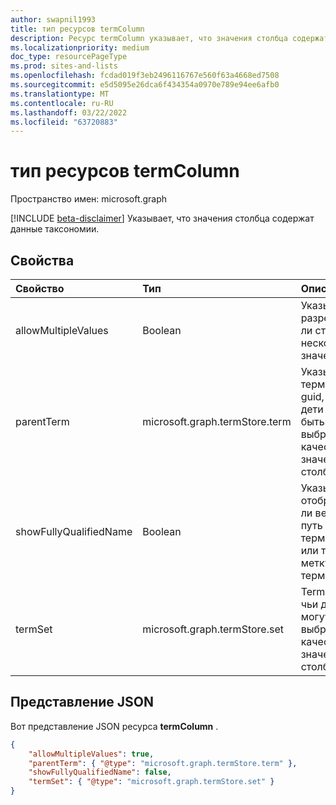 ```yaml
---
author: swapnil1993
title: тип ресурсов termColumn
description: Ресурс termColumn указывает, что значения столбца содержат данные таксономии.
ms.localizationpriority: medium
doc_type: resourcePageType
ms.prod: sites-and-lists
ms.openlocfilehash: fcdad019f3eb2496116767e560f63a4668ed7508
ms.sourcegitcommit: e5d5095e26dca6f434354a0970e789e94ee6afb0
ms.translationtype: MT
ms.contentlocale: ru-RU
ms.lasthandoff: 03/22/2022
ms.locfileid: "63720883"
---
```

# <a name="termcolumn-resource-type"></a>тип ресурсов termColumn

Пространство имен: microsoft.graph

[!INCLUDE [beta-disclaimer](../../includes/beta-disclaimer.md)]
Указывает, что значения столбца содержат данные таксономии.

## <a name="properties"></a>Свойства

| Свойство               | Тип                           | Описание                                                               |
| :--------------------- | :----------------------------- | :------------------------------------------------------------------------ |
| allowMultipleValues    | Boolean                        | Указывает, разрешит ли столбец несколько значений               |
| parentTerm             | microsoft.graph.termStore.term | Указывает термин guid, чьи дети могут быть выбраны в качестве значения столбца. |
| showFullyQualifiedName | Boolean                        | Указывает, отображать ли весь путь терминов или только метку терминов. |
| termSet                | microsoft.graph.termStore.set  | Termset, чьи дети могут быть выбраны в качестве значения столбца.                 |

## <a name="json-representation"></a>Представление JSON

Вот представление JSON ресурса **termColumn** .

<!-- { "blockType": "resource", "@odata.type": "microsoft.graph.termColumn" } -->

```json
{
    "allowMultipleValues": true,
    "parentTerm": { "@type": "microsoft.graph.termStore.term" },
    "showFullyQualifiedName": false,
    "termSet": { "@type": "microsoft.graph.termStore.set" }
}
```

